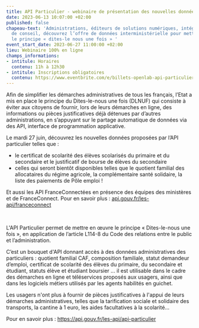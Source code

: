 ```yaml
---
title: API Particulier - webinaire de présentation des nouvelles données
date: 2023-06-13 10:07:00 +02:00
published: false
chapeau-text: 'Administrations, éditeurs de solutions numériques, intégrateurs, sociétés
  de conseil, découvrez l’offre de données interministérielle pour mettre en œuvre
  le principe « dites-le nous une fois » '
event_start_date: 2023-06-27 11:00:00 +02:00
lieu: Webinaire 100% en ligne
champs_informations:
- intitule: Horaires
  contenu: 11h à 12h30
- intitule: Inscriptions obligatoires
  contenu: https://www.eventbrite.com/e/billets-openlab-api-particulier-649068359937
---
```


Afin de simplifier les démarches administratives de tous les français, l’Etat a mis en place le principe du Dites-le-nous une fois (DLNUF) qui consiste à éviter aux citoyens de fournir, lors de leurs démarches en ligne, des informations ou pièces justificatives déjà détenues par d’autres administrations, en s’appuyant sur le partage automatique de données via des API, interface de programmation applicative. 

Le mardi 27 juin, découvrez les nouvelles données proposées par l’API particulier telles que :
* le certificat de scolarité des élèves scolarisés du primaire et du secondaire et le justificatif de bourse de élèves du secondaire 
* celles qui seront bientôt disponibles telles que le quotient familial des allocataires du régime agricole, la complémentaire santé solidaire, la liste des paiements de Pôle emploi !

Et aussi les API FranceConnectées en présence des équipes des ministères et de FranceConnect. Pour en savoir plus : [api.gouv.fr/les-api/franceconnect](https://api.gouv.fr/les-api/franceconnect)

<div class="encadre noir" style="margin-bottom:40px">
<br>
<p>L'API Particulier  permet de mettre en œuvre le principe « Dites-le-nous une fois », en application de l’article L114-8 du Code des relations entre le public et l’administration.

C’est un bouquet d'API donnant accès à des données administratives des particuliers : quotient familial CAF, composition familiale, statut demandeur d’emploi, certificat de scolarité des élèves du primaire, du secondaire et étudiant, statuts élève et étudiant boursier ... il est utilisable dans le cadre des démarches en ligne et téléservices proposés aux usagers, ainsi que dans les logiciels métiers utilisés par les agents habilités en guichet.

Les usagers n'ont plus à fournir de pièces justificatives à l'appui de leurs démarches administratives, telles que la tarification sociale et solidaire des transports, la cantine à 1 euro, les aides facultatives à la scolarité...

Pour en savoir plus : https://api.gouv.fr/les-api/api-particulier
</p>